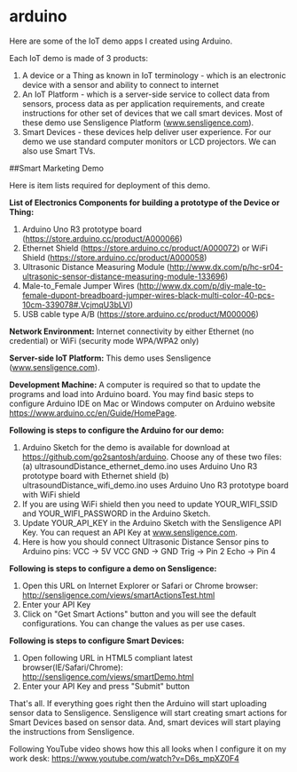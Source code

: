 # arduino

Here are some of the IoT demo apps I created using Arduino.

Each IoT demo is made of 3 products:

1. A device or a Thing as known in IoT terminology - which is an electronic device with a sensor and ability to connect to internet
2. An IoT Platform - which is a server-side service to collect data from sensors, process data as per application requirements, and create instructions for other set of devices that we call smart devices. Most of these demo use Sensligence Platform (www.sensligence.com).
3. Smart Devices - these devices help deliver user experience. For our demo we use standard computer monitors or LCD projectors. We can also use Smart TVs.

##Smart Marketing Demo

Here is item lists required for deployment of this demo.

**List of Electronics Components for building a prototype of the Device or Thing:**

1. Arduino Uno R3 prototype board (https://store.arduino.cc/product/A000066)
2. Ethernet Shield (https://store.arduino.cc/product/A000072) or WiFi Shield (https://store.arduino.cc/product/A000058)
3. Ultrasonic Distance Measuring Module (http://www.dx.com/p/hc-sr04-ultrasonic-sensor-distance-measuring-module-133696)
4. Male-to_Female Jumper Wires (http://www.dx.com/p/diy-male-to-female-dupont-breadboard-jumper-wires-black-multi-color-40-pcs-10cm-339078#.VcjmqU3bLVI)
5. USB cable type A/B (https://store.arduino.cc/product/M000006)

**Network Environment:**
Internet connectivity by either Ethernet (no credential) or WiFi (security mode WPA/WPA2 only)

**Server-side IoT Platform:**
This demo uses Sensligence (www.sensligence.com). 

**Development Machine:**
A computer is required so that to update the programs and load into Arduino board. You may find basic steps to configure Arduino IDE on Mac or Windows computer on Arduino website https://www.arduino.cc/en/Guide/HomePage. 

**Following is steps to configure the Arduino for our demo:**

1. Arduino Sketch for the demo is available for download at https://github.com/go2santosh/arduino. Choose any of these two files:
(a) ultrasoundDistance_ethernet_demo.ino uses Arduino Uno R3 prototype board with Ethernet shield
(b) ultrasoundDistance_wifi_demo.ino uses Arduino Uno R3 prototype board with WiFi shield
2. If you are using WiFi shield then you need to update YOUR_WIFI_SSID and YOUR_WIFI_PASSWORD in the Arduino Sketch.
3. Update YOUR_API_KEY in the Arduino Sketch with the Sensligence API Key. You can request an API Key at www.sensligence.com.
4. Here is how you should connect Ultrasonic Distance Sensor pins to Arduino pins:
VCC -> 5V VCC
GND -> GND
Trig -> Pin 2
Echo -> Pin 4

**Following is steps to configure a demo on Sensligence:**

1. Open this URL on Internet Explorer or Safari or Chrome browser: http://sensligence.com/views/smartActionsTest.html 
2. Enter your API Key
3. Click on "Get Smart Actions" button and you will see the default configurations. You can change the values as per use cases.

**Following is steps to configure Smart Devices:**

1. Open following URL in HTML5 compliant latest browser(IE/Safari/Chrome): http://sensligence.com/views/smartDemo.html 
2. Enter your API Key and press "Submit" button

That's all. If everything goes right then the Arduino will start uploading sensor data to Sensligence. Sensligence will start creating smart actions for Smart Devices based on sensor data. And, smart devices will start playing the instructions from Sensligence. 

Following YouTube video shows how this all looks when I configure it on my work desk: https://www.youtube.com/watch?v=D6s_mpXZ0F4

